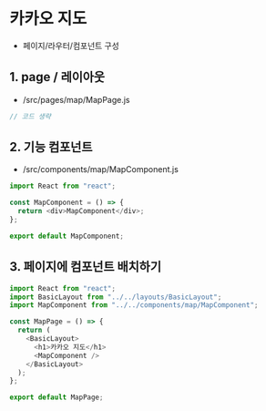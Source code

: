 # 카카오 지도

- 페이지/라우터/컴포넌트 구성

## 1. page / 레이아웃

- /src/pages/map/MapPage.js

```js
// 코드 생략
```

## 2. 기능 컴포넌트

- /src/components/map/MapComponent.js

```js
import React from "react";

const MapComponent = () => {
  return <div>MapComponent</div>;
};

export default MapComponent;
```

## 3. 페이지에 컴포넌트 배치하기

```js
import React from "react";
import BasicLayout from "../../layouts/BasicLayout";
import MapComponent from "../../components/map/MapComponent";

const MapPage = () => {
  return (
    <BasicLayout>
      <h1>카카오 지도</h1>
      <MapComponent />
    </BasicLayout>
  );
};

export default MapPage;
```
